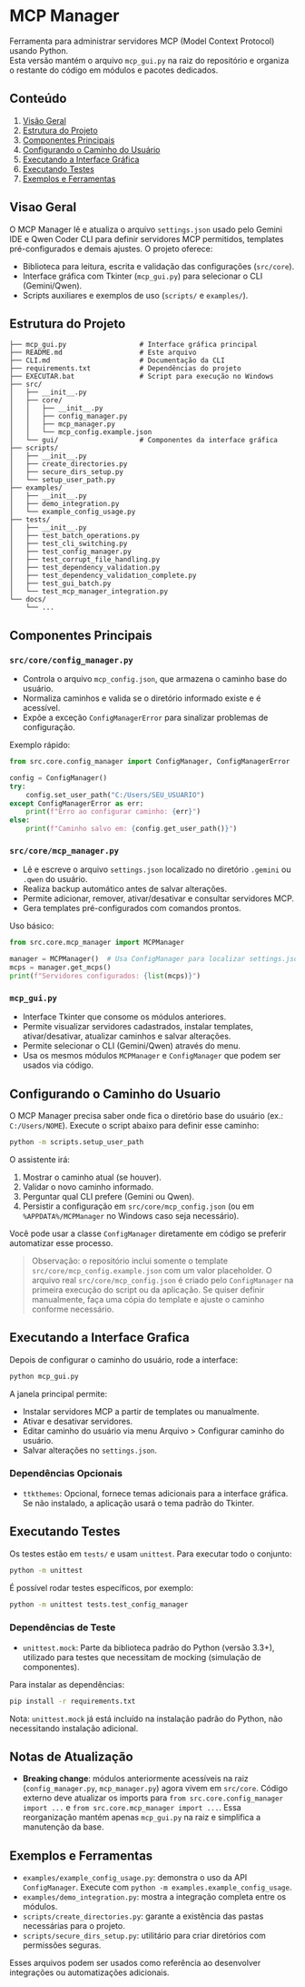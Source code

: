 # MCP Manager

Ferramenta para administrar servidores MCP (Model Context Protocol) usando Python.  
Esta versão mantém o arquivo `mcp_gui.py` na raiz do repositório e organiza o restante
do código em módulos e pacotes dedicados.

## Conteúdo

1. [Visão Geral](#visao-geral)
2. [Estrutura do Projeto](#estrutura-do-projeto)
3. [Componentes Principais](#componentes-principais)
4. [Configurando o Caminho do Usuário](#configurando-o-caminho-do-usuario)
5. [Executando a Interface Gráfica](#executando-a-interface-grafica)
6. [Executando Testes](#executando-testes)
7. [Exemplos e Ferramentas](#exemplos-e-ferramentas)

## Visao Geral

O MCP Manager lê e atualiza o arquivo `settings.json` usado pelo Gemini IDE e Qwen Coder CLI para definir
servidores MCP permitidos, templates pré-configurados e demais ajustes. O projeto oferece:

- Biblioteca para leitura, escrita e validação das configurações (`src/core`).
- Interface gráfica com Tkinter (`mcp_gui.py`) para selecionar o CLI (Gemini/Qwen).
- Scripts auxiliares e exemplos de uso (`scripts/` e `examples/`).

## Estrutura do Projeto

```
├── mcp_gui.py                  # Interface gráfica principal
├── README.md                   # Este arquivo
├── CLI.md                      # Documentação da CLI
├── requirements.txt            # Dependências do projeto
├── EXECUTAR.bat                # Script para execução no Windows
├── src/
│   ├── __init__.py
│   ├── core/
│   │   ├── __init__.py
│   │   ├── config_manager.py
│   │   ├── mcp_manager.py
│   │   └── mcp_config.example.json
│   └── gui/                    # Componentes da interface gráfica
├── scripts/
│   ├── __init__.py
│   ├── create_directories.py
│   ├── secure_dirs_setup.py
│   └── setup_user_path.py
├── examples/
│   ├── __init__.py
│   ├── demo_integration.py
│   └── example_config_usage.py
├── tests/
│   ├── __init__.py
│   ├── test_batch_operations.py
│   ├── test_cli_switching.py
│   ├── test_config_manager.py
│   ├── test_corrupt_file_handling.py
│   ├── test_dependency_validation.py
│   ├── test_dependency_validation_complete.py
│   ├── test_gui_batch.py
│   └── test_mcp_manager_integration.py
└── docs/
    └── ...
```

## Componentes Principais

### `src/core/config_manager.py`

- Controla o arquivo `mcp_config.json`, que armazena o caminho base do usuário.
- Normaliza caminhos e valida se o diretório informado existe e é acessível.
- Expõe a exceção `ConfigManagerError` para sinalizar problemas de configuração.

Exemplo rápido:

```python
from src.core.config_manager import ConfigManager, ConfigManagerError

config = ConfigManager()
try:
    config.set_user_path("C:/Users/SEU_USUARIO")
except ConfigManagerError as err:
    print(f"Erro ao configurar caminho: {err}")
else:
    print(f"Caminho salvo em: {config.get_user_path()}")
```

### `src/core/mcp_manager.py`

- Lê e escreve o arquivo `settings.json` localizado no diretório `.gemini` ou `.qwen` do usuário.
- Realiza backup automático antes de salvar alterações.
- Permite adicionar, remover, ativar/desativar e consultar servidores MCP.
- Gera templates pré-configurados com comandos prontos.

Uso básico:

```python
from src.core.mcp_manager import MCPManager

manager = MCPManager()  # Usa ConfigManager para localizar settings.json
mcps = manager.get_mcps()
print(f"Servidores configurados: {list(mcps)}")
```

### `mcp_gui.py`

- Interface Tkinter que consome os módulos anteriores.
- Permite visualizar servidores cadastrados, instalar templates, ativar/desativar,
  atualizar caminhos e salvar alterações.
- Permite selecionar o CLI (Gemini/Qwen) através do menu.
- Usa os mesmos módulos `MCPManager` e `ConfigManager` que podem ser usados via código.

## Configurando o Caminho do Usuario

O MCP Manager precisa saber onde fica o diretório base do usuário (ex.: `C:/Users/NOME`).
Execute o script abaixo para definir esse caminho:

```bash
python -m scripts.setup_user_path
```

O assistente irá:
1. Mostrar o caminho atual (se houver).
2. Validar o novo caminho informado.
3. Perguntar qual CLI prefere (Gemini ou Qwen).
4. Persistir a configuração em `src/core/mcp_config.json` (ou em `%APPDATA%/MCPManager`
   no Windows caso seja necessário).

Você pode usar a classe `ConfigManager` diretamente em código se preferir automatizar
esse processo.

> Observação: o repositório inclui somente o template `src/core/mcp_config.example.json`
> com um valor placeholder. O arquivo real `src/core/mcp_config.json` é criado pelo
> `ConfigManager` na primeira execução do script ou da aplicação. Se quiser definir manualmente,
> faça uma cópia do template e ajuste o caminho conforme necessário.

## Executando a Interface Grafica

Depois de configurar o caminho do usuário, rode a interface:

```bash
python mcp_gui.py
```

A janela principal permite:

- Instalar servidores MCP a partir de templates ou manualmente.
- Ativar e desativar servidores.
- Editar caminho do usuário via menu Arquivo > Configurar caminho do usuário.
- Salvar alterações no `settings.json`.

### Dependências Opcionais

- `ttkthemes`: Opcional, fornece temas adicionais para a interface gráfica. Se não instalado, a aplicação usará o tema padrão do Tkinter.

## Executando Testes

Os testes estão em `tests/` e usam `unittest`. Para executar todo o conjunto:

```bash
python -m unittest
```

É possível rodar testes específicos, por exemplo:

```bash
python -m unittest tests.test_config_manager
```

### Dependências de Teste

- `unittest.mock`: Parte da biblioteca padrão do Python (versão 3.3+), utilizado para testes que necessitam de mocking (simulação de componentes).

Para instalar as dependências:

```bash
pip install -r requirements.txt
```

Nota: `unittest.mock` já está incluído na instalação padrão do Python, não necessitando instalação adicional.

## Notas de Atualização

- **Breaking change**: módulos anteriormente acessíveis na raiz (`config_manager.py`,
  `mcp_manager.py`) agora vivem em `src/core`. Código externo deve atualizar os imports para
  `from src.core.config_manager import ...` e `from src.core.mcp_manager import ...`.
  Essa reorganização mantém apenas `mcp_gui.py` na raiz e simplifica a manutenção da base.

## Exemplos e Ferramentas

- `examples/example_config_usage.py`: demonstra o uso da API `ConfigManager`.
  Execute com `python -m examples.example_config_usage`.
- `examples/demo_integration.py`: mostra a integração completa entre os módulos.
- `scripts/create_directories.py`: garante a existência das pastas necessárias
  para o projeto.
- `scripts/secure_dirs_setup.py`: utilitário para criar diretórios com permissões seguras.

Esses arquivos podem ser usados como referência ao desenvolver integrações ou
automatizações adicionais.
